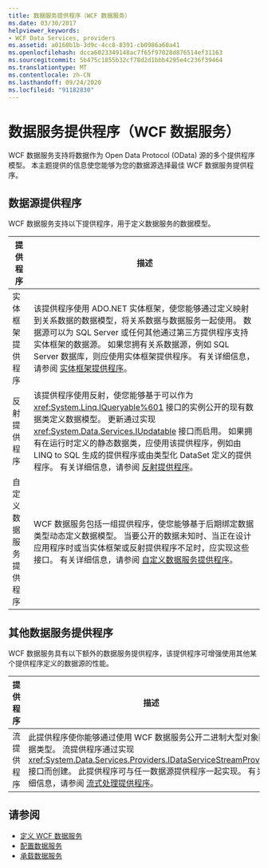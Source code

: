 ```yaml
---
title: 数据服务提供程序（WCF 数据服务）
ms.date: 03/30/2017
helpviewer_keywords:
- WCF Data Services, providers
ms.assetid: a0160b1b-3d9c-4cc8-8391-cb0986a60a41
ms.openlocfilehash: dcca6023349148ac7f65f97028d876514ef31163
ms.sourcegitcommit: 5b475c1855b32cf78d2d1bbb4295e4c236f39464
ms.translationtype: MT
ms.contentlocale: zh-CN
ms.lasthandoff: 09/24/2020
ms.locfileid: "91182830"
---
```

# <a name="data-services-providers-wcf-data-services"></a>数据服务提供程序（WCF 数据服务）

WCF 数据服务支持将数据作为 Open Data Protocol (OData) 源的多个提供程序模型。 本主题提供的信息使您能够为您的数据源选择最佳 WCF 数据服务提供程序。  
  
## <a name="data-source-providers"></a>数据源提供程序  

 WCF 数据服务支持以下提供程序，用于定义数据服务的数据模型。  
  
|提供程序|描述|  
|--------------|-----------------|  
|实体框架提供程序|该提供程序使用 ADO.NET 实体框架，使您能够通过定义映射到关系数据的数据模型，将关系数据与数据服务一起使用。 数据源可以为 SQL Server 或任何其他通过第三方提供程序支持实体框架的数据源。 如果您拥有关系数据源，例如 SQL Server 数据库，则应使用实体框架提供程序。 有关详细信息，请参阅 [实体框架提供程序](entity-framework-provider-wcf-data-services.md)。|  
|反射提供程序|该提供程序使用反射，使您能够基于可以作为 <xref:System.Linq.IQueryable%601> 接口的实例公开的现有数据类定义数据模型。 更新通过实现 <xref:System.Data.Services.IUpdatable> 接口而启用。 如果拥有在运行时定义的静态数据类，应使用该提供程序，例如由 LINQ to SQL 生成的提供程序或由类型化 DataSet 定义的提供程序。 有关详细信息，请参阅 [反射提供程序](reflection-provider-wcf-data-services.md)。|  
|自定义数据服务提供程序|WCF 数据服务包括一组提供程序，使您能够基于后期绑定数据类型动态定义数据模型。 当要公开的数据未知时、当正在设计应用程序时或当实体框架或反射提供程序不足时，应实现这些接口。 有关详细信息，请参阅 [自定义数据服务提供程序](custom-data-service-providers-wcf-data-services.md)。|  
  
## <a name="other-data-service-providers"></a>其他数据服务提供程序  

 WCF 数据服务具有以下额外的数据服务提供程序，该提供程序可增强使用其他某个提供程序定义的数据源的性能。  
  
|提供程序|描述|  
|--------------|-----------------|  
|流提供程序|此提供程序使你能够通过使用 WCF 数据服务公开二进制大型对象数据类型。 流提供程序通过实现 <xref:System.Data.Services.Providers.IDataServiceStreamProvider> 接口而创建。 此提供程序可与任一数据源提供程序一起实现。 有关详细信息，请参阅 [流式处理提供程序](streaming-provider-wcf-data-services.md)。|  
  
## <a name="see-also"></a>请参阅

- [定义 WCF 数据服务](defining-wcf-data-services.md)
- [配置数据服务](configuring-the-data-service-wcf-data-services.md)
- [承载数据服务](hosting-the-data-service-wcf-data-services.md)
